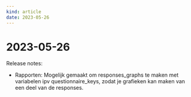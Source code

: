 ```yaml
---
kind: article
date: 2023-05-26
---
```


# 2023-05-26

Release notes:

* Rapporten: Mogelijk gemaakt om responses_graphs te maken met variabelen ipv questionnaire_keys, zodat je grafieken kan maken van een deel van de responses.
